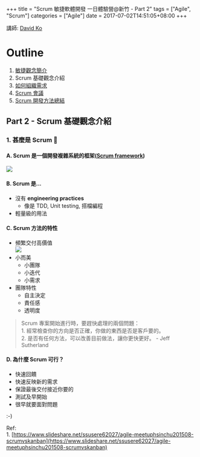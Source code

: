 +++
title = "Scrum 敏捷軟體開發 一日體驗營@新竹 - Part 2"
tags = ["Agile", "Scrum"]
categories = ["Agile"]
date = 2017-07-02T14:51:05+08:00
+++

講師: [David Ko](http://kojenchieh.pixnet.net/blog)

Outline
=======

1.  [敏捷觀念簡介](/posts/2017-07-02-scrum-hsinchu-part1)
2.  Scrum 基礎觀念介紹
3.  [如何組織需求](/posts/2017-07-02-scrum-hsinchu-part3/)
4.  [Scrum 會議](/posts/2017-07-02-scrum-hsinchu-part4/)
5.  [Scrum 開發方法總結](/posts/2017-07-02-scrum-hsinchu-part5/)

Part 2 - Scrum 基礎觀念介紹
---------------------

### 1\. 甚麼是 Scrum 🏉

#### A. Scrum 是一個開發複雜系統的框架([Scrum framework](https://www.bestsamina.com/2017/07/02/scrum-framework/))

![](https://i.imgur.com/SswFaa3.jpg)

#### B. Scrum 是...

*   沒有 **engineering practices**  
    *   像是 TDD, Unit testing, 搭檔編程
*   輕量級的用法

#### C. Scrum 方法的特性

*   頻繁交付高價值  
    ![](https://image.slidesharecdn.com/agilemeetuphsinchu201508scrumvskanban-150809094028-lva1-app6892/95/agile-meetuphsinchu201508-scrumvskanban-10-638.jpg?cb=1439113361)
*   小而美  
    *   小團隊
    *   小迭代
    *   小需求
*   團隊特性  
    *   自主決定
    *   責任感
    *   透明度

> Scrum 專案開始進行時，要趕快處理的兩個問題：  
> 1\. 經常檢查你的方向是否正確，你做的東西是否是客戶要的。  
> 2\. 是否有任何方法，可以改善目前做法，讓你更快更好。 - Jeff Sutherland

#### D. 為什麼 Scrum 可行？

*   快速回饋
*   快速反映新的需求
*   保證最後交付接近你要的
*   測試及早開始
*   很早就要面對問題

:-)

Ref:  
1\. [https://www.slideshare.net/ssusere62027/agile-meetuphsinchu201508-scrumvskanban](https://www.slideshare.net/ssusere62027/agile-meetuphsinchu201508-scrumvskanban)
